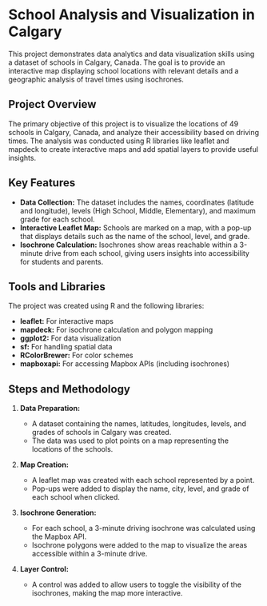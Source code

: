 # School Analysis and Visualization in Calgary
This project demonstrates data analytics and data visualization skills using a dataset of schools in Calgary, Canada. The goal is to provide an interactive map displaying school locations with relevant details and a geographic analysis of travel times using isochrones.

## Project Overview
The primary objective of this project is to visualize the locations of 49 schools in Calgary, Canada, and analyze their accessibility based on driving times. The analysis was conducted using R libraries like leaflet and mapdeck to create interactive maps and add spatial layers to provide useful insights.

## Key Features
  * **Data Collection:** The dataset includes the names, coordinates (latitude and longitude), levels (High School, Middle, Elementary), and maximum grade for each school.
  * **Interactive Leaflet Map:** Schools are marked on a map, with a pop-up that displays details such as the name of the school, level, and grade.
  * **Isochrone Calculation:** Isochrones show areas reachable within a 3-minute drive from each school, giving users insights into accessibility for students and parents.

## Tools and Libraries
The project was created using R and the following libraries:
  * **leaflet:** For interactive maps
  * **mapdeck:** For isochrone calculation and polygon mapping
  * **ggplot2:** For data visualization
  * **sf:** For handling spatial data
  * **RColorBrewer:** For color schemes
  * **mapboxapi:** For accessing Mapbox APIs (including isochrones)

## Steps and Methodology
1. **Data Preparation:**
   * A dataset containing the names, latitudes, longitudes, levels, and grades of schools in Calgary was created.
   * The data was used to plot points on a map representing the locations of the schools.

2. **Map Creation:**
   * A leaflet map was created with each school represented by a point.
   * Pop-ups were added to display the name, city, level, and grade of each school when clicked.

3. **Isochrone Generation:**
   * For each school, a 3-minute driving isochrone was calculated using the Mapbox API.
   * Isochrone polygons were added to the map to visualize the areas accessible within a 3-minute drive.

4. **Layer Control:**
   * A control was added to allow users to toggle the visibility of the isochrones, making the map more interactive.

